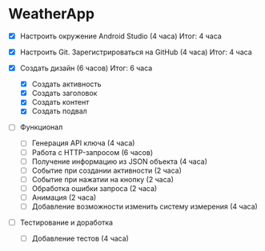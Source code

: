 # WeatherApp
- [X] Настроить окружение Android Studio (4 часа) Итог: 4 часа
- [X] Настроить Git. Зарегистрироваться на GitHub (4 часа) Итог: 4 часа

- [X] Создать дизайн (6 часов) Итог: 6 часа
  - [X] Создать активность
  - [X] Создать заголовок
  - [X] Создать контент
  - [X] Создать подвал

- [ ] Функционал
  - [ ] Генерация API ключа (4 часа)
  - [ ] Работа с HTTP-запросом (6 часов)
  - [ ] Получение информацию из JSON объекта (4 часа)
  - [ ] Событие при создании активности (2 часа)
  - [ ] Событие при нажатии на кнопку (2 часа)
  - [ ] Обработка ошибки запроса (2 часа)
  - [ ] Анимация (2 часа)
  - [ ] Добавление возможности изменить систему измерения (4 часа)

- [ ] Тестирование и доработка
  - [ ] Добавление тестов (4 часа)